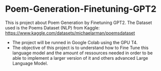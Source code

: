 # Poem-Generation-Finetuning-GPT2

This is project about Poem Generation by Finetuning GPT2. The Dataset used is the Poems Dataset (NLP) from Kaggle: https://www.kaggle.com/datasets/michaelarman/poemsdataset

- The project will be runned in Google Colab using the GPU T4.
- The objective of this project is to understand how to Fine Tune this language model and the amount of ressources needed in order to be able to implement a larger version of it and others advanced Large Language Model.

